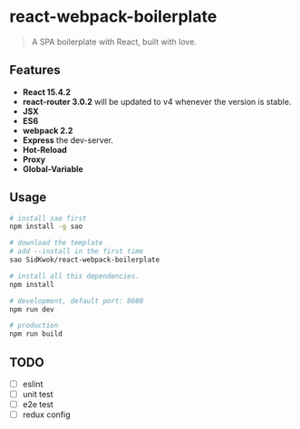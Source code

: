 # react-webpack-boilerplate

> A SPA boilerplate with React, built with love.

## Features
 - **React 15.4.2**
 - **react-router 3.0.2** will be updated to v4 whenever the version is stable.
 - **JSX**
 - **ES6**
 - **webpack 2.2**
 - **Express** the dev-server.
 - **Hot-Reload**
 - **Proxy**
 - **Global-Variable**

## Usage

```bash
# install sao first
npm install -g sao

# download the template
# add --install in the first time
sao SidKwok/react-webpack-boilerplate

# install all this dependencies.
npm install

# development, default port: 8080
npm run dev

# production
npm run build
```

## TODO
* [ ] eslint
* [ ] unit test
* [ ] e2e test
* [ ] redux config
